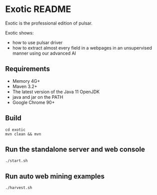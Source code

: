 Exotic README
===================

Exotic is the professional edition of pulsar.

Exotic shows:

- how to use pulsar driver
- how to extract almost every field in a webpages in an unsupervised manner using our advanced AI

## Requirements

- Memory 4G+
- Maven 3.2+
- The latest version of the Java 11 OpenJDK
- java and jar on the PATH
- Google Chrome 90+

## Build

    cd exotic
    mvn clean && mvn

## Run the standalone server and web console

    ./start.sh

## Run auto web mining examples

    ./harvest.sh
